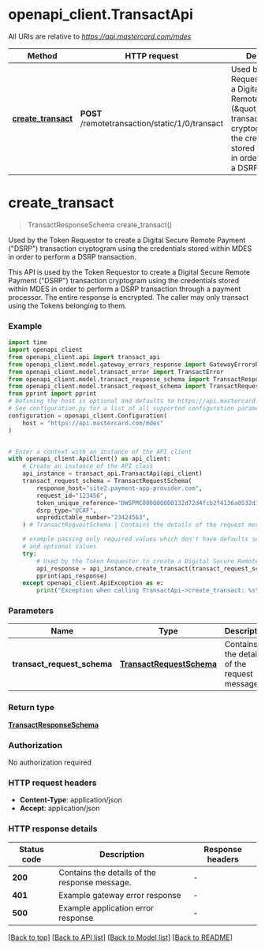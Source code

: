 # openapi_client.TransactApi

All URIs are relative to *https://api.mastercard.com/mdes*

Method | HTTP request | Description
------------- | ------------- | -------------
[**create_transact**](TransactApi.md#create_transact) | **POST** /remotetransaction/static/1/0/transact | Used by the Token Requestor to create a Digital Secure Remote Payment (\&quot;DSRP\&quot;) transaction cryptogram using the credentials stored within MDES in order to perform a DSRP transaction.


# **create_transact**
> TransactResponseSchema create_transact()

Used by the Token Requestor to create a Digital Secure Remote Payment (\"DSRP\") transaction cryptogram using the credentials stored within MDES in order to perform a DSRP transaction.

This API is used by the Token Requestor to create a Digital Secure Remote Payment (\"DSRP\") transaction cryptogram using the credentials stored within MDES in order to perform a DSRP transaction through a payment processor.  The entire response is encrypted. The caller may only transact using the Tokens belonging to them. 

### Example

```python
import time
import openapi_client
from openapi_client.api import transact_api
from openapi_client.model.gateway_errors_response import GatewayErrorsResponse
from openapi_client.model.transact_error import TransactError
from openapi_client.model.transact_response_schema import TransactResponseSchema
from openapi_client.model.transact_request_schema import TransactRequestSchema
from pprint import pprint
# Defining the host is optional and defaults to https://api.mastercard.com/mdes
# See configuration.py for a list of all supported configuration parameters.
configuration = openapi_client.Configuration(
    host = "https://api.mastercard.com/mdes"
)


# Enter a context with an instance of the API client
with openapi_client.ApiClient() as api_client:
    # Create an instance of the API class
    api_instance = transact_api.TransactApi(api_client)
    transact_request_schema = TransactRequestSchema(
        response_host="site2.payment-app-provider.com",
        request_id="123456",
        token_unique_reference="DWSPMC000000000132d72d4fcb2f4136a0532d3093ff1a45",
        dsrp_type="UCAF",
        unpredictable_number="23424563",
    ) # TransactRequestSchema | Contains the details of the request message.  (optional)

    # example passing only required values which don't have defaults set
    # and optional values
    try:
        # Used by the Token Requestor to create a Digital Secure Remote Payment (\"DSRP\") transaction cryptogram using the credentials stored within MDES in order to perform a DSRP transaction.
        api_response = api_instance.create_transact(transact_request_schema=transact_request_schema)
        pprint(api_response)
    except openapi_client.ApiException as e:
        print("Exception when calling TransactApi->create_transact: %s\n" % e)
```


### Parameters

Name | Type | Description  | Notes
------------- | ------------- | ------------- | -------------
 **transact_request_schema** | [**TransactRequestSchema**](TransactRequestSchema.md)| Contains the details of the request message.  | [optional]

### Return type

[**TransactResponseSchema**](TransactResponseSchema.md)

### Authorization

No authorization required

### HTTP request headers

 - **Content-Type**: application/json
 - **Accept**: application/json


### HTTP response details
| Status code | Description | Response headers |
|-------------|-------------|------------------|
**200** | Contains the details of the response message.  |  -  |
**401** | Example gateway error response  |  -  |
**500** | Example application error response  |  -  |

[[Back to top]](#) [[Back to API list]](../README.md#documentation-for-api-endpoints) [[Back to Model list]](../README.md#documentation-for-models) [[Back to README]](../README.md)

